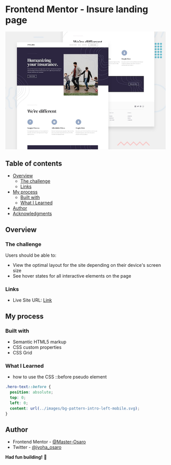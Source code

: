 # Frontend Mentor - Insure landing page

![Design preview for the Insure landing page coding challenge](./design/desktop-preview.jpg)

## Table of contents

- [Overview](#overview)
  - [The challenge](#the-challenge)
  - [Links](#links)
- [My process](#my-process)
  - [Built with](#built-with)
  - [What I Learned](#what-i-learned)
- [Author](#author)
- [Acknowledgments](#acknowledgments)


## Overview

### The challenge

Users should be able to:

- View the optimal layout for the site depending on their device's screen size
- See hover states for all interactive elements on the page




### Links

- Live Site URL: [Link](https://insure-landing-page-o.netlify.app)

## My process

### Built with

- Semantic HTML5 markup
- CSS custom properties
- CSS Grid

### What I Learned

- how to use the CSS ::before pseudo element
```css
.hero-text::before {
  position: absolute;
  top: 0;
  left: 0;
  content: url(../images/bg-pattern-intro-left-mobile.svg);
}
```




## Author
- Frontend Mentor - [@Master-Osaro](https://www.frontendmentor.io/profile/Master-Osaro)
- Twitter - [@iyoha_osaro](https://www.twitter.com/yourusername)

**Had fun building!** 🚀
